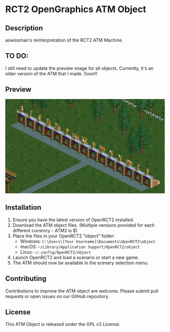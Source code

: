 # RCT2 OpenGraphics ATM Object

## Description
aswissman's reinterpretation of the RCT2 ATM Machine.

## TO DO:
I still need to update the preview image for all objects. Currently, it's an older version of the ATM that I made. Soon!!

## Preview

![ATM Object](/ATM1/preview.png)

## Installation
1. Ensure you have the latest version of OpenRCT2 installed.
2. Download the ATM object files. (Multiple versions provided for each different currency - ATM2 is $)
3. Place the files in your OpenRCT2 "object" folder:
   - Windows: `C:\Users\[Your Username]\Documents\OpenRCT2\object`
   - macOS: `~/Library/Application Support/OpenRCT2/object`
   - Linux: `~/.config/OpenRCT2/object`
4. Launch OpenRCT2 and load a scenario or start a new game.
5. The ATM should now be available in the scenery selection menu.

## Contributing
Contributions to improve the ATM object are welcome. Please submit pull requests or open issues on our GitHub repository.

## License
This ATM Object is released under the GPL v3 License. 
